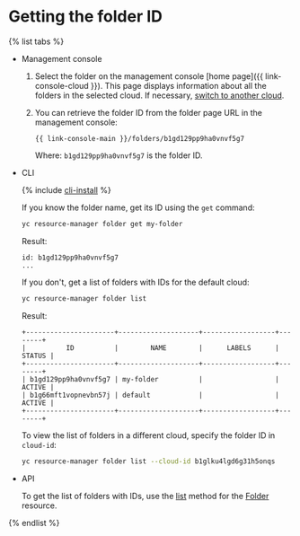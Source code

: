 # Getting the folder ID

{% list tabs %}

- Management console

   1. Select the folder on the management console [home page]({{ link-console-cloud }}). This page displays information about all the folders in the selected cloud. If necessary, [switch to another cloud](../cloud/switch-cloud.md).

   1. You can retrieve the folder ID from the folder page URL in the management console:
      ```
      {{ link-console-main }}/folders/b1gd129pp9ha0vnvf5g7
      ```

      Where:
      `b1gd129pp9ha0vnvf5g7` is the folder ID.

- CLI

   {% include [cli-install](../../../_includes/cli-install.md) %}

   If you know the folder name, get its ID using the `get` command:

   ```bash
   yc resource-manager folder get my-folder
   ```

   Result:

   ```
   id: b1gd129pp9ha0vnvf5g7
   ...
   ```

   If you don't, get a list of folders with IDs for the default cloud:

   ```bash
   yc resource-manager folder list
   ```

   Result:

   ```
   +----------------------+--------------------+------------------+--------+
   |          ID          |        NAME        |      LABELS      | STATUS |
   +----------------------+--------------------+------------------+--------+
   | b1gd129pp9ha0vnvf5g7 | my-folder          |                  | ACTIVE |
   | b1g66mft1vopnevbn57j | default            |                  | ACTIVE |
   +----------------------+--------------------+------------------+--------+
   ```

   To view the list of folders in a different cloud, specify the folder ID in `cloud-id`:

   ```bash
   yc resource-manager folder list --cloud-id b1glku4lgd6g31h5onqs
   ```

- API

   To get the list of folders with IDs, use the [list](../../api-ref/Folder/list.md) method for the [Folder](../../api-ref/Folder/index.md) resource.

{% endlist %}
